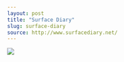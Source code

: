 ```yaml
---
layout: post
title: "Surface Diary"
slug: surface-diary
source: http://www.surfacediary.net/
---
```


<img src="{{ site.url }}/assets/img/screenshots/surface-diary.jpg">
